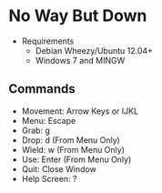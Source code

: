 # No Way But Down
* Requirements
    * Debian Wheezy/Ubuntu 12.04+
    * Windows 7 and MINGW

## Commands

* Movement: Arrow Keys or IJKL
* Menu: Escape
* Grab: g
* Drop: d (From Menu Only)
* Wield: w (From Menu Only)
* Use: Enter (From Menu Only)
* Quit: Close Window
* Help Screen: ?
